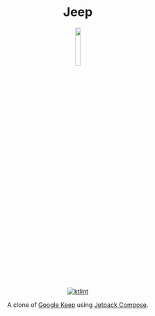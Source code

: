 <h1 align="center">Jeep</h1>

<p align="center">
<img src="https://user-images.githubusercontent.com/9201717/162195681-0b64910d-cca7-4bab-9513-7b060c39e084.png" width="15%"/>
</p>

<p align="center">
<a href="https://ktlint.github.io/"><img src="https://img.shields.io/badge/code%20style-%E2%9D%A4-FF4081.svg" alt="ktlint"></a>
</p>

<p align="center">
A clone of <a href="https://keep.google.com/">Google Keep</a> using <a href="https://developer.android.com/jetpack/compose">Jetpack Compose</a>.  
</p>
